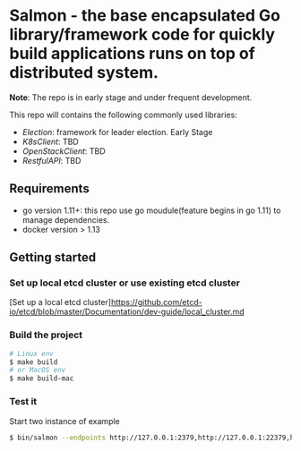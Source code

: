 # Salmon - the base encapsulated Go library/framework code for quickly build applications runs on top of distributed system.

**Note**: The repo is in early stage and under frequent development.

This repo will contains the following commonly used libraries:
* *Election*: framework for leader election. Early Stage
* *K8sClient*: TBD
* *OpenStackClient*: TBD 
* *RestfulAPI*: TBD


## Requirements
- go version 1.11+: this repo use go moudule(feature begins in go 1.11) to manage dependencies.
- docker version > 1.13

## Getting started

### Set up local etcd cluster or use existing etcd cluster
[Set up a local etcd cluster]https://github.com/etcd-io/etcd/blob/master/Documentation/dev-guide/local_cluster.md

### Build the project

```bash
# Linux env
$ make build
# or MacOS env
$ make build-mac
```

### Test it
Start two instance of example

```bash
$ bin/salmon --endpoints http://127.0.0.1:2379,http://127.0.0.1:22379,http://127.0.0.1:32379
```
